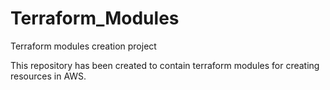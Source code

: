 # Terraform_Modules
Terraform modules creation project

This repository has been created to contain terraform modules for creating resources in AWS.